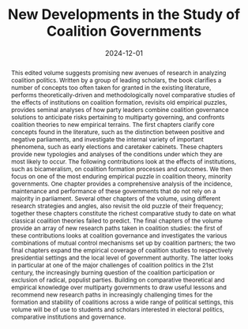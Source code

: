 ---
abstract: >-
  This edited volume suggests promising new avenues of research in analyzing coalition politics. Written by a group of leading scholars, the book clarifies a number of concepts too often taken for granted in the existing literature, performs theoretically-driven and methodologically novel comparative studies of the effects of institutions on coalition formation, revisits old empirical puzzles, provides seminal analyses of how party leaders combine coalition governance solutions to anticipate risks pertaining to multiparty governing, and confronts coalition theories to new empirical terrains. The first chapters clarify core concepts found in the literature, such as the distinction between positive and negative parliaments, and investigate the internal variety of important phenomena, such as early elections and caretaker cabinets. These chapters  provide new typologies and analyses of the conditions under which they are most likely to occur. The following contributions look at the effects of institutions, such as bicameralism, on coalition formation processes and outcomes. We then focus on one of the most enduring empirical puzzle in coalition theory, minority governments. One chapter provides a comprehensive analysis of the incidence, maintenance and performance of these governments that do not rely on a majority in parliament. Several other chapters of the volume, using different research strategies and angles, also revisit the old puzzle of their frequency; together these chapters constitute the richest comparative study to date on what classical coalition theories failed to predict. The final chapters of the volume provide an array of new research paths taken in coalition studies: the first of these contributions looks at coalition governance and investigates the various combinations of mutual control mechanisms set up by coalition partners; the two final chapters expand the empirical coverage of coalition studies to respectively presidential settings and the local level of government authority. The latter looks in particular at one of the major challenges of coalition politics in the 21st century, the increasingly burning question of the coalition participation or exclusion of radical, populist parties. Building on comparative theoretical and empirical knowledge over multiparty governments to draw useful lessons and recommend new research paths in increasingly challenging times for the formation and stability of coalitions across a wide range of political settings, this volume will be of use to students and scholars interested in electoral politics, comparative institutions and governance.
authors:
  - Patrick Dumont
  - Bernard Grofman
  - Torbjörn Bergman
  - admin
  - (Eds.)
date: '2024-12-01'
math: false
publication: 'Studies in Public Choice, vol 9. Springer, Cham'
title: New Developments in the Study of Coalition Governments 
doi: 10.1007/978-3-031-69347-2
selected: true
featured: true
projects: []
publication_types:
  - '5'
links: []
image:
  placement: 1
  width: 50
  caption: "Cover"
  focal_point: "Right"
  preview_only: false
---